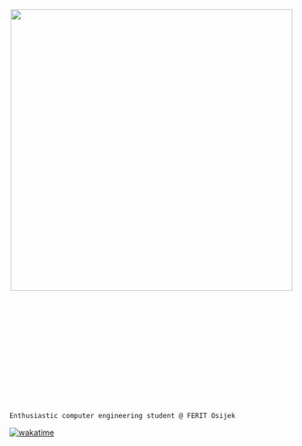<div align="center">
<img src="https://steamuserimages-a.akamaihd.net/ugc/446238782551007626/C229EF34B6B62AE2087EBDB3159F67E8E6442F06/?imw=5000&imh=5000&ima=fit&impolicy=Letterbox&imcolor=%23000000&letterbox=false" align="center" style="width: 500"/>
</div>  
  
  <br>
  <br>
<div>
<dd><dl><dd><dl><dd>
 <dl><dd><dl><dd><dl><dd><dl><dd><dl><dd><dl><dd><dl><dd><dl><dd>
   <dl><dd><dl><dd><dl><dd><dl><dd><dl><dd><dl><dd><dl><dd><dl><dd>

<a href="https://git.io/typing-svg"><img src="https://readme-typing-svg.demolab.com?font=Fira+Code&pause=1&color=376FC0EE&multiline=true&width=435&lines=Hello!+I'm+Ana." alt="Typing SVG"/></a>
   </dd></dl></dd></dl></dd></dl></dd></dl></dd></dl></dd></dl></dd></dl></dd></dl></dd></dl></dd></dl></dd></dl></dd></dl></dd></dl></dd></dl></dd></dl></dd></dl>
   </dd></dl></dd></dl></dd></dl></dd></dl></dd></dl></dd></dl></dd></dl></dd></dl>


</div>



```
Enthusiastic computer engineering student @ FERIT Osijek
```


[![wakatime](https://wakatime.com/badge/user/b1fe7a4c-068b-418f-9fa5-419b6600bb8e.svg)](https://wakatime.com/@b1fe7a4c-068b-418f-9fa5-419b6600bb8e)


